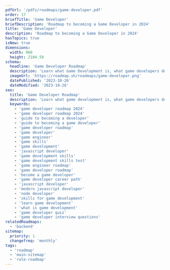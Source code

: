```yaml
---
pdfUrl: '/pdfs/roadmaps/game-developer.pdf'
order: 17
briefTitle: 'Game Developer'
briefDescription: 'Roadmap to becoming a Game Developer in 2024'
title: 'Game Developer'
description: 'Roadmap to becoming a Game Developer in 2024'
hasTopics: true
isNew: true
dimensions:
  width: 968
  height: 2104.59
schema:
  headline: 'Game Developer Roadmap'
  description: 'Learn what Game Development is, what game developers do and how to become one using our community-driven roadmap.'
  imageUrl: 'https://roadmap.sh/roadmaps/game-developer.png'
  datePublished: '2023-10-26'
  dateModified: '2023-10-26'
seo:
  title: 'Game Developer Roadmap'
  description: 'Learn what game development is, what game developers do and how to become one using our community-driven roadmap.'
  keywords:
    - 'game developer roadmap 2024'
    - 'game developer roadmap 2024'
    - 'guide to becoming a developer'
    - 'guide to becoming a game developer'
    - 'game developer roadmap'
    - 'game developer'
    - 'game engineer'
    - 'game skills'
    - 'game development'
    - 'javascript developer'
    - 'game development skills'
    - 'game development skills test'
    - 'game engineer roadmap'
    - 'game developer roadmap'
    - 'become a game developer'
    - 'game developer career path'
    - 'javascript developer'
    - 'modern javascript developer'
    - 'node developer'
    - 'skills for game development'
    - 'learn game development'
    - 'what is game development'
    - 'game developer quiz'
    - 'game developer interview questions'
relatedRoadmaps:
  - 'backend'
sitemap:
  priority: 1
  changefreq: 'monthly'
tags:
  - 'roadmap'
  - 'main-sitemap'
  - 'role-roadmap'
---
```

